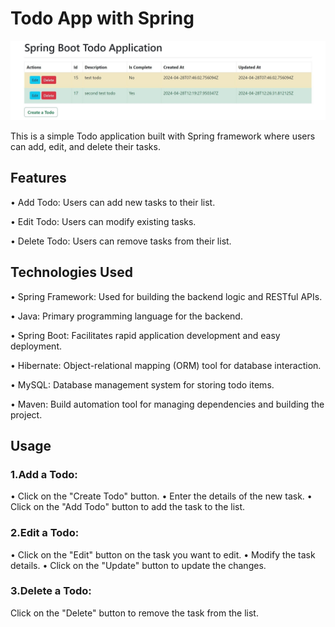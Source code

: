 <h1>Todo App with Spring</h1>

![spring boot todo application](./imgs/home.jpg)

<p>This is a simple Todo application built with Spring framework where users can add, edit, and delete their tasks.</p>

<h2>Features</h2>
• Add Todo: Users can add new tasks to their list.

• Edit Todo: Users can modify existing tasks.

• Delete Todo: Users can remove tasks from their list.

<h2>Technologies Used </h2>

• Spring Framework: Used for building the backend logic and RESTful APIs.

• Java: Primary programming language for the backend.

• Spring Boot: Facilitates rapid application development and easy deployment.

• Hibernate: Object-relational mapping (ORM) tool for database interaction.

• MySQL: Database management system for storing todo items.

• Maven: Build automation tool for managing dependencies and building the project.

<h2>Usage</h2>

<h3>1.Add a Todo:</h3>

• Click on the "Create Todo" button.
• Enter the details of the new task.
• Click on the "Add Todo" button to add the task to the list.

<h3>2.Edit a Todo:</h3>

• Click on the "Edit" button on the task you want to edit.
• Modify the task details.
• Click on the "Update" button to update the changes.

<h3>3.Delete a Todo:</h3>

Click on the "Delete" button to remove the task from the list.
